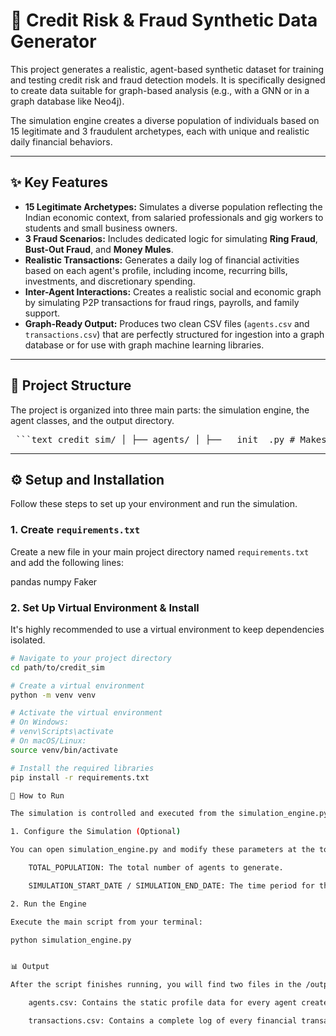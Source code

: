 # 🏦 Credit Risk & Fraud Synthetic Data Generator

This project generates a realistic, agent-based synthetic dataset for training and testing credit risk and fraud detection models. It is specifically designed to create data suitable for graph-based analysis (e.g., with a GNN or in a graph database like Neo4j).

The simulation engine creates a diverse population of individuals based on 15 legitimate and 3 fraudulent archetypes, each with unique and realistic daily financial behaviors.

---
## ✨ Key Features

* **15 Legitimate Archetypes:** Simulates a diverse population reflecting the Indian economic context, from salaried professionals and gig workers to students and small business owners.
* **3 Fraud Scenarios:** Includes dedicated logic for simulating **Ring Fraud**, **Bust-Out Fraud**, and **Money Mules**.
* **Realistic Transactions:** Generates a daily log of financial activities based on each agent's profile, including income, recurring bills, investments, and discretionary spending.
* **Inter-Agent Interactions:** Creates a realistic social and economic graph by simulating P2P transactions for fraud rings, payrolls, and family support.
* **Graph-Ready Output:** Produces two clean CSV files (`agents.csv` and `transactions.csv`) that are perfectly structured for ingestion into a graph database or for use with graph machine learning libraries.

---
## 📂 Project Structure

The project is organized into three main parts: the simulation engine, the agent classes, and the output directory.

<pre> ```text credit_sim/ │ ├── agents/ │ ├── __init__.py # Makes 'agents' a Python package │ ├── base_agent.py # The parent class for all agents │ ├── salaried.py # Archetype 1 │ ├── gig_worker.py # Archetype 2 │ └── ... (and so on for all 16 archetypes) │ ├── output/ │ ├── agents.csv # Generated file with agent profiles │ └── transactions.csv # Generated file with all transactions │ └── simulation_engine.py # The main script to run the simulation ``` </pre>

---
## ⚙️ Setup and Installation

Follow these steps to set up your environment and run the simulation.

### 1. Create `requirements.txt`
Create a new file in your main project directory named `requirements.txt` and add the following lines:

pandas
numpy
Faker


### 2. Set Up Virtual Environment & Install
It's highly recommended to use a virtual environment to keep dependencies isolated.

```bash
# Navigate to your project directory
cd path/to/credit_sim

# Create a virtual environment
python -m venv venv

# Activate the virtual environment
# On Windows:
# venv\Scripts\activate
# On macOS/Linux:
source venv/bin/activate

# Install the required libraries
pip install -r requirements.txt

🚀 How to Run

The simulation is controlled and executed from the simulation_engine.py script.

1. Configure the Simulation (Optional)

You can open simulation_engine.py and modify these parameters at the top of the file:

    TOTAL_POPULATION: The total number of agents to generate.

    SIMULATION_START_DATE / SIMULATION_END_DATE: The time period for the transaction history.

2. Run the Engine

Execute the main script from your terminal:

python simulation_engine.py


📊 Output

After the script finishes running, you will find two files in the /output/ directory:

    agents.csv: Contains the static profile data for every agent created. Each row is an agent, and each column is a feature (e.g., risk_profile, employment_status, device_consistency_score). This file is your node feature set.

    transactions.csv: Contains a complete log of every financial transaction that occurred during the simulation. This file provides the data to create the edges in your graph (e.g., [:SENT_MONEY_TO]).